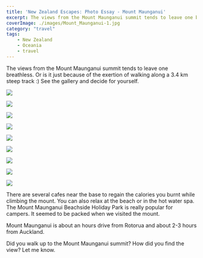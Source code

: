 ```yaml
---
title: 'New Zealand Escapes: Photo Essay - Mount Maunganui'
excerpt: The views from the Mount Maunganui summit tends to leave one breathless. Or is it because of the exertion of walking along a steep track? Decide for yourself
coverImage: ./images/Mount_Maunganui-1.jpg
category: "travel"
tags:
    - New Zealand
    - Oceania
    - travel
---
```


The views from the Mount Maunganui summit tends to leave one breathless. Or is it just because of the exertion of walking along a 3.4 km steep track :) See the gallery and decide for yourself.

![](./images/Mount_Maunganui-1.jpg)

![](./images/Mount_Maunganui-2.jpg)

![](./images/Mount_Maunganui-3.jpg)

![](./images/Mount_Maunganui-4.jpg)

![](./images/Mount_Maunganui-5.jpg)

![](./images/Mount_Maunganui-6.jpg)

![](./images/Mount_Maunganui-7.jpg)

![](./images/Mount_Maunganui-8.jpg)

![](./images/Mount_Maunganui-9.jpg)

There are several cafes near the base to regain the calories you burnt while climbing the mount. You can also relax at the beach or in the hot water spa. The Mount Maunganui Beachside Holiday Park is really popular for campers. It seemed to be packed when we visited the mount.

Mount Maunganui is about an hours drive from Rotorua and about 2-3 hours from Auckland.

Did you walk up to the Mount Maunganui summit? How did you find the view? Let me know.
